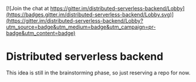 [![Join the chat at https://gitter.im/distributed-serverless-backend/Lobby](https://badges.gitter.im/distributed-serverless-backend/Lobby.svg)](https://gitter.im/distributed-serverless-backend/Lobby?utm_source=badge&utm_medium=badge&utm_campaign=pr-badge&utm_content=badge)

# Distributed serverless backend

This idea is still in the brainstorming phase, so just reserving a repo for now.
